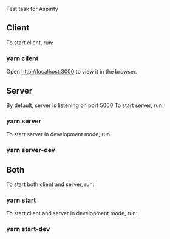Test task for Aspirity


## Client

To start client, run: 

### yarn client

Open [http://localhost:3000](http://localhost:3000) to view it in the browser.


## Server

By default, server is listening on port 5000
To start server, run: 

### yarn server

To start server in development mode, run:

### yarn server-dev


## Both

To start both client and server, run: 

### yarn start

To start client and server in development mode, run: 

### yarn start-dev